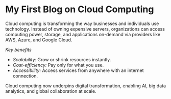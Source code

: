 # My First Blog on Cloud Computing
 
Cloud computing is transforming the way businesses and individuals use technology.
Instead of owning expensive servers, organizations can access computing power, storage,
and applications on-demand via providers like AWS, Azure, and Google Cloud.
 
*Key benefits*
- *Scalability:* Grow or shrink resources instantly.
- *Cost-efficiency:* Pay only for what you use.
- *Accessibility:* Access services from anywhere with an internet connection.
 
Cloud computing now underpins digital transformation, enabling AI, big data analytics,
and global collaboration at scale.
